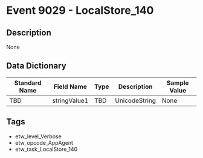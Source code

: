 # Event 9029 - LocalStore_140

## Description
None

## Data Dictionary
|Standard Name|Field Name|Type|Description|Sample Value|
|---|---|---|---|---|
|TBD|stringValue1|TBD|UnicodeString|None|None|

## Tags
* etw_level_Verbose
* etw_opcode_AppAgent
* etw_task_LocalStore_140